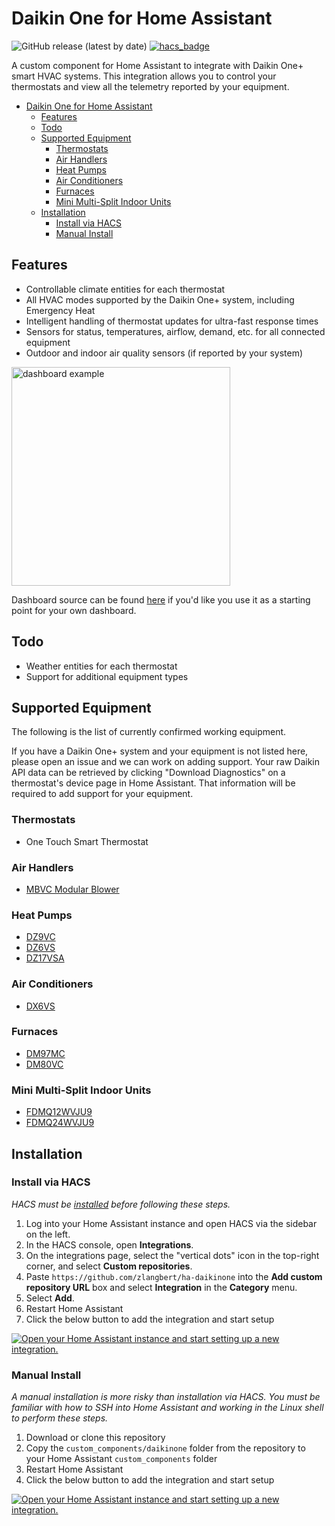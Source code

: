 # Daikin One for Home Assistant

![GitHub release (latest by date)](https://img.shields.io/github/v/release/zlangbert/ha-daikinone?style=flat-square) [![hacs_badge](https://img.shields.io/badge/HACS-Custom-orange.svg)](https://github.com/hacs/integration)

A custom component for Home Assistant to integrate with Daikin One+ smart HVAC systems. This integration allows you to control your thermostats and view all the telemetry reported by your equipment.

- [Daikin One for Home Assistant](#daikin-one-for-home-assistant)
  - [Features](#features)
  - [Todo](#todo)
  - [Supported Equipment](#supported-equipment)
    - [Thermostats](#thermostats)
    - [Air Handlers](#air-handlers)
    - [Heat Pumps](#heat-pumps)
    - [Air Conditioners](#air-conditioners)
    - [Furnaces](#furnaces)
    - [Mini Multi-Split Indoor Units](#mini-multi-split-indoor-units)
  - [Installation](#installation)
    - [Install via HACS](#install-via-hacs)
    - [Manual Install](#manual-install)

## Features

- Controllable climate entities for each thermostat
- All HVAC modes supported by the Daikin One+ system, including Emergency Heat
- Intelligent handling of thermostat updates for ultra-fast response times
- Sensors for status, temperatures, airflow, demand, etc. for all connected equipment
- Outdoor and indoor air quality sensors (if reported by your system)

<!-- markdownlint-disable-next-line no-inline-html -->
<img src="docs/dashboard.png" width="350" alt="dashboard example">

Dashboard source can be found [here](docs/dashboard.yaml) if you'd like you use it as a starting point for your own dashboard.

## Todo

- Weather entities for each thermostat
- Support for additional equipment types

## Supported Equipment

The following is the list of currently confirmed working equipment.

If you have a Daikin One+ system and your equipment is not listed here, please open an issue and we can work on adding support. Your raw Daikin API data can be retrieved by clicking "Download Diagnostics" on a thermostat's device page in Home Assistant. That information will be required to add support for your equipment.

### Thermostats

- One Touch Smart Thermostat

### Air Handlers

- [MBVC Modular Blower](https://daikincomfort.com/products/heating-cooling/whole-house/air-handlers-coils/mbvc-modular)

### Heat Pumps

- [DZ9VC](https://daikincomfort.com/products/heating-cooling/whole-house/heat-pump/dz9vc)
- [DZ6VS](https://daikincomfort.com/products/heating-cooling/whole-house/heat-pump/daikin-fit-heat-pump-dz6vs)
- [DZ17VSA](https://daikincomfort.com/products/heating-cooling/whole-house/heat-pump/daikin-fit-heat-pump)

### Air Conditioners

- [DX6VS](https://daikincomfort.com/products/heating-cooling/whole-house/air-conditioner/daikin-fit-dx6vs)

### Furnaces

- [DM97MC](https://daikincomfort.com/products/heating-cooling/whole-house/gas-furnaces/dm97mc)
- [DM80VC](https://daikincomfort.com/products/heating-cooling/whole-house/gas-furnaces/dm80vc)

### Mini Multi-Split Indoor Units

- [FDMQ12WVJU9](https://www.daikinmea.com/en_us/product-group/dmea-concealed-ceiling/dame-fdmqn-series.html)
- [FDMQ24WVJU9](https://www.daikinmea.com/en_us/product-group/dmea-concealed-ceiling/dame-fdmqn-series.html)

## Installation

### Install via HACS

_HACS must be [installed](https://hacs.xyz/docs/installation/prerequisites) before following these steps._

1. Log into your Home Assistant instance and open HACS via the sidebar on the left.
2. In the HACS console, open **Integrations**.
3. On the integrations page, select the "vertical dots" icon in the top-right corner, and select **Custom repositories**.
4. Paste `https://github.com/zlangbert/ha-daikinone` into the **Add custom repository URL** box and select **Integration** in the **Category** menu.
5. Select **Add**.
6. Restart Home Assistant
7. Click the below button to add the integration and start setup

[![Open your Home Assistant instance and start setting up a new integration.](https://my.home-assistant.io/badges/config_flow_start.svg)](https://my.home-assistant.io/redirect/config_flow_start/?domain=daikinone)

### Manual Install

_A manual installation is more risky than installation via HACS. You must be familiar with how to SSH into Home Assistant and working in the Linux shell to perform these steps._

1. Download or clone this repository
2. Copy the `custom_components/daikinone` folder from the repository to your Home Assistant `custom_components` folder
3. Restart Home Assistant
4. Click the below button to add the integration and start setup

[![Open your Home Assistant instance and start setting up a new integration.](https://my.home-assistant.io/badges/config_flow_start.svg)](https://my.home-assistant.io/redirect/config_flow_start/?domain=daikinone)
